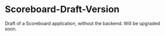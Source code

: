 # Scoreboard-Draft-Version
Draft of a Scoreboard application, without the backend. Will be upgraded soon.
